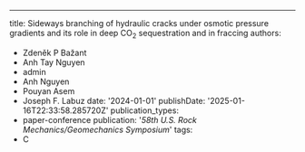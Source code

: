 ---
title: Sideways branching of hydraulic cracks under osmotic pressure gradients and
  its role in deep CO$_2$ sequestration and in fraccing
authors:
- Zdeněk P Bažant
- Anh Tay Nguyen
- admin
- Anh Nguyen
- Pouyan Asem
- Joseph F. Labuz
date: '2024-01-01'
publishDate: '2025-01-16T22:33:58.285720Z'
publication_types:
- paper-conference
publication: '*58th U.S. Rock Mechanics/Geomechanics Symposium*'
tags:
- C
